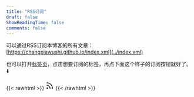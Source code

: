 ```yaml
---
title: "RSS订阅"
draft: false
ShowReadingTime: false
comments: false
---
```


可以通过RSS订阅本博客的所有文章：[https://changxiawushi.github.io/index.xml](../index.xml)

也可以打开[标签页](../tags)，点击想要订阅的标签，再点下面这个样子的订阅按钮就好了。⬇️

{{< rawhtml >}}
<svg xmlns="http://www.w3.org/2000/svg" viewBox="0 0 24 24" fill="none" stroke="currentColor" stroke-width="2"
  stroke-linecap="round" stroke-linejoin="round" height="23">
  <path d="M4 11a9 9 0 0 1 9 9" />
  <path d="M4 4a16 16 0 0 1 16 16" />
  <circle cx="5" cy="19" r="1" />
</svg>
{{< /rawhtml >}}